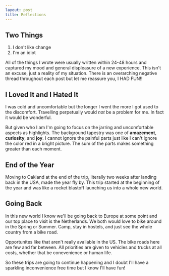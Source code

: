 ```yaml
---
layout: post
title: Reflections 
---
```


## Two Things
1. I don't like change
2. I'm an idiot

All of the things I wrote were usually written within 24-48 hours and captured my mood and general displeasure of a new experience.  This isn't an excuse, just a reality of my situation.  There is an overarching negative thread throughout each post but let me reassure you, I HAD FUN!!

## I Loved It and I Hated It
I was cold and uncomfortable but the longer I went the more I got used to the discomfort.  Travelling perpetually would _not_ be a problem for me.  In fact it would be wonderful.

But given who I am I'm going to focus on the jarring and uncomfortable aspects as highlights.  The background tapestry was one of **amazement**, **curiosity**, and **joy**.  I cannot ignore the painful parts just like I can't ignore the color red in a bright picture.  The sum of the parts makes something greater than each moment.

## End of the Year
Moving to Oakland at the end of the trip, literally two weeks after landing back in the USA, made the year fly by.  This trip started at the beginning of the year and was like a rocket blastoff launching us into a whole new world.

## Going Back
In this new world I know we'll be going back to Europe at some point and our top place to visit is the Netherlands.  We both would love to bike around in the Spring or Summer. Camp, stay in hostels, and just see the whole country from a bike road.

Opportunites like that aren't really available in the US.  The bike roads here are few and far between. All priorities are given to vehicles and trucks at all costs, whether that be conevenience or human life.

So these trips are going to continue happening and I doubt I'll have a sparkling inconvenience free time but I know I'll have fun! 
